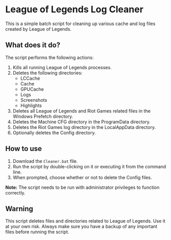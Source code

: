 # League of Legends Log Cleaner

This is a simple batch script for cleaning up various cache and log files created by League of Legends.

## What does it do?

The script performs the following actions:

1. Kills all running League of Legends processes.
2. Deletes the following directories:
   - LCCache
   - Cache
   - GPUCache
   - Logs
   - Screenshots
   - Highlights
3. Deletes all League of Legends and Riot Games related files in the Windows Prefetch directory.
4. Deletes the Machine CFG directory in the ProgramData directory.
5. Deletes the Riot Games log directory in the LocalAppData directory.
6. Optionally deletes the Config directory.

## How to use

1. Download the `Cleaner.bat` file.
2. Run the script by double-clicking on it or executing it from the command line.
3. When prompted, choose whether or not to delete the Config files.

**Note:** The script needs to be run with administrator privileges to function correctly.

## Warning

This script deletes files and directories related to League of Legends. Use it at your own risk. Always make sure you have a backup of any important files before running the script.
